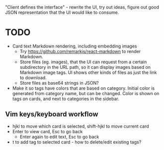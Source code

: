 "Client defines the interface" - rewrite the UI, try out ideas, figure out good JSON representation that the UI would like to consume.

# TODO
- Card text Markdown rendering, including embedding images
    - Try https://github.com/remarkjs/react-markdown to render Markdown.
    - Store files (eg. images), that the UI can request from a certain subdirectory in the URL path, so it can display images based on Markdown image tags. UI shows other kinds of files as just the link to download.
    - Store files as base64 strings in JSON?
- Make it so tags have colors that are based on category. Initial color is generated from category name, but can be changed. Color is shown on tags on cards, and next to categories in the sidebar.

## Vim keys/keyboard workflow
- hjkl to move which card is selected, shift-hjkl to move current card
- Enter to view card, Esc to go back
    - Enter again to edit text, Esc to go back
- t to add tag to selected card - how to delete/edit existing tags?

